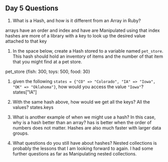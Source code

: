 ## Day 5 Questions

1. What is a Hash, and how is it different from an Array in Ruby?

arrays have an order and index and have are Manipulated using that index
hashes are more of a library with a key to look up the desired value attached to that key

1. In the space below, create a Hash stored to a variable named `pet_store`.  This hash should hold an inventory of items and the number of that item that you might find at a pet store.

pet_store {fish: 300, toys: 500, food: 30}

1. given the following `states = {"CO" => "Colorado", "IA" => "Iowa", "OK" => "Oklahoma"}`, how would you access the value `"Iowa"`?
states["IA"]

1. With the same hash above, how would we get all the keys?  All the values?
states.keys

1. What is another example of when we might use a hash?  In this case, why is a hash better than an array?
has is better when the order of numbers does not matter. Hashes are also much faster with larger data groups.

1. What questions do you still have about hashes?
Nested collections is probably the lessons that I am looking forward to again. I had some further questions
as far as Manipulating nested collections.
